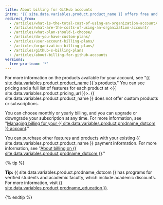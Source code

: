 ```yaml
---
title: About billing for GitHub accounts
intro: '{{ site.data.variables.product.product_name }} offers free and paid products for every developer or team.'
redirect_from:
  - /articles/what-is-the-total-cost-of-using-an-organization-account/
  - /articles/what-are-the-costs-of-using-an-organization-account/
  - /articles/what-plan-should-i-choose/
  - /articles/do-you-have-custom-plans/
  - /articles/user-account-billing-plans/
  - /articles/organization-billing-plans/
  - /articles/github-s-billing-plans
  - /articles/about-billing-for-github-accounts
versions:
  free-pro-team: '*'
---
```


For more information on the products available for your account, see "[{{ site.data.variables.product.product_name }}'s products](/articles/github-s-products)." You can see pricing and a full list of features for each product at <{{ site.data.variables.product.pricing_url }}>. {{ site.data.variables.product.product_name }} does not offer custom products or subscriptions.  

You can choose monthly or yearly billing, and you can upgrade or downgrade your subscription at any time. For more information, see "[Managing billing for your {{ site.data.variables.product.prodname_dotcom }} account](/articles/managing-billing-for-your-github-account)."

You can purchase other features and products with your existing {{ site.data.variables.product.product_name }} payment information. For more information, see "[About billing on {{ site.data.variables.product.prodname_dotcom }}](/articles/about-billing-on-github)."

{% tip %}

**Tip:** {{ site.data.variables.product.prodname_dotcom }} has programs for verified students and academic faculty, which include academic discounts. For more information, visit [{{ site.data.variables.product.prodname_education }}](https://education.github.com/).

{% endtip %}

